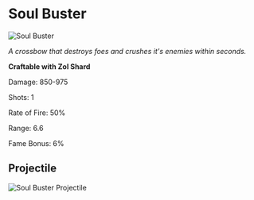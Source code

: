 # Soul Buster

![Soul Buster](https://vwiki.valorserver.com/api/item/picture/soul%20buster)

<i>A crossbow that destroys foes and crushes it's enemies within seconds.</i>

**Craftable with Zol Shard**

Damage: 850-975

Shots: 1

Rate of Fire: 50%

Range: 6.6

Fame Bonus: 6%

## Projectile

![Soul Buster Projectile](https://cdn.discordapp.com/attachments/948363279783309403/980831161259552778/unknown.png)
